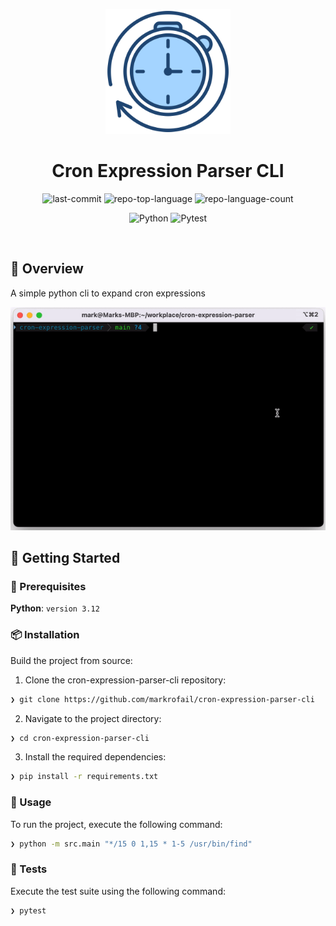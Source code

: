 <p align="center">
	<img src="./docs/logo.png" width="200px" alt="logo">
</p>
<h1 align="center">Cron Expression Parser CLI</h1>

<p align="center">
	<img src="https://img.shields.io/github/last-commit/markrofail/cron-expression-parser-cli?style=for-the-badge&logo=git&logoColor=white&color=0080ff" alt="last-commit">
	<img src="https://img.shields.io/github/languages/top/markrofail/cron-expression-parser-cli?style=for-the-badge&color=0080ff" alt="repo-top-language">
	<img src="https://img.shields.io/github/languages/count/markrofail/cron-expression-parser-cli?style=for-the-badge&color=0080ff" alt="repo-language-count">
</p>
<p align="center">
	<img src="https://img.shields.io/badge/Python-3776AB.svg?style=for-the-badge&logo=Python&logoColor=white" alt="Python">
	<img src="https://img.shields.io/badge/Pytest-0A9EDC.svg?style=for-the-badge&logo=Pytest&logoColor=white" alt="Pytest">
</p>

<br>

## 📍 Overview

A simple python cli to expand cron expressions

<p align="center">
	<img src="./docs/demo.gif" alt="demo">
</p>

## 🚀 Getting Started

### 🔖 Prerequisites

**Python**: `version 3.12`

### 📦 Installation

Build the project from source:

1. Clone the cron-expression-parser-cli repository:

```sh
❯ git clone https://github.com/markrofail/cron-expression-parser-cli
```

2. Navigate to the project directory:

```sh
❯ cd cron-expression-parser-cli
```

3. Install the required dependencies:

```sh
❯ pip install -r requirements.txt
```

### 🤖 Usage

To run the project, execute the following command:

```sh
❯ python -m src.main "*/15 0 1,15 * 1-5 /usr/bin/find"
```

### 🧪 Tests

Execute the test suite using the following command:

```sh
❯ pytest
```
